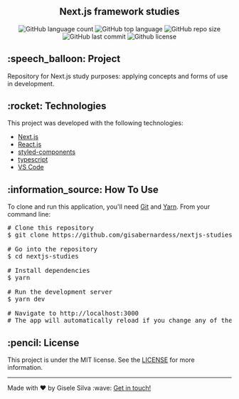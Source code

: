 <div id="readme" class="Box-body readme blob js-code-block-container">
  <article class="markdown-body entry-content p-3 p-md-6" itemprop="text">
    <h1 align="center">Next.js framework studies</h1>
    <p align="center">
      <img alt="GitHub language count" src="https://img.shields.io/github/languages/count/gisabernardess/nextjs-studies">
      <img alt="GitHub top language" src="https://img.shields.io/github/languages/top/gisabernardess/nextjs-studies">
      <img alt="GitHub repo size" src="https://img.shields.io/github/repo-size/gisabernardess/nextjs-studies">
      <img alt="GitHub last commit" src="https://img.shields.io/github/last-commit/gisabernardess/nextjs-studies">
      <img alt="Github license" src="https://img.shields.io/github/license/gisabernardess/nextjs-studies">
    </p>
    <h2>:speech_balloon: Project</h2>
    <p>Repository for Next.js study purposes: applying concepts and forms of use in development.</p>
    <h2>:rocket: Technologies</h2>
    <p>This project was developed with the following technologies:</p>
    <ul>
      <li><a href="https://nextjs.org/" rel="nofollow">Next.js</a></li>
      <li><a href="https://reactjs.org/" rel="nofollow">React.js</a></li>
      <li><a href="https://styled-components.com/" rel="nofollow">styled-components</a></li>
      <li><a href="https://www.typescriptlang.org/" rel="nofollow">typescript</a></li>
      <li><a href="https://code.visualstudio.com/" rel="nofollow">VS Code</a></li>
    </ul>
    <h2>:information_source:</a> How To Use </h2>
    <p>To clone and run this application, you'll need <a href="https://git-scm.com" rel="nofollow">Git</a> and  <a href="https://legacy.yarnpkg.com" rel="nofollow">Yarn</a>. From your command line:</p>
    <div class="highlight highlight-source-shell">
      <pre><span class="pl-c"><span class="pl-c">#</span> Clone this repository</span> 
$ git clone https://github.com/gisabernardess/nextjs-studies <br/>
<span class="pl-c"><span class="pl-c">#</span> Go into the repository</span> 
$ <span class="pl-c1">cd</span> nextjs-studies <br/>
<span class="pl-c"><span class="pl-c">#</span> Install dependencies</span>
$ yarn <br/>
<span class="pl-c"><span class="pl-c">#</span> Run the development server</span>
$ yarn dev <br/>
<span class="pl-c"><span class="pl-c">#</span> Navigate to http://localhost:3000</span>
<span class="pl-c"><span class="pl-c">#</span> The app will automatically reload if you change any of the source files.</span></pre>
</div>
    <h2>:pencil: License</h2>
    <p>This project is under the MIT license. See the <a href="https://github.com/gisabernardess/nextjs-studies/blob/main/LICENSE" rel="nofollow">LICENSE</a> for more information.</p>
    <hr>
    <p>Made with ♥ by Gisele Silva :wave: <a href="https://www.linkedin.com/in/gisabernardess/" rel="nofollow">Get in touch!</a></p>
  </article>
</div>

